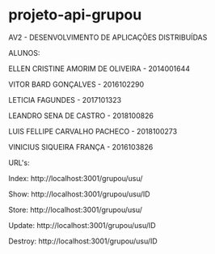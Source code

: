 # projeto-api-grupou
AV2 - DESENVOLVIMENTO DE APLICAÇÕES DISTRIBUÍDAS

ALUNOS:

ELLEN CRISTINE AMORIM DE OLIVEIRA - 2014001644

VITOR BARD GONÇALVES - 2016102290

LETICIA FAGUNDES - 2017101323

LEANDRO SENA DE CASTRO - 2018100826

LUIS FELLIPE CARVALHO PACHECO - 2018100273

VINICIUS SIQUEIRA FRANÇA - 2016103826

URL's:


Index:
http://localhost:3001/grupou/usu/

Show:
 http://localhost:3001/grupou/usu/ID

Store: 
http://localhost:3001/grupou/usu/

Update: 
http://localhost:3001/grupou/usu/ID

Destroy: 
http://localhost:3001/grupou/usu/ID


